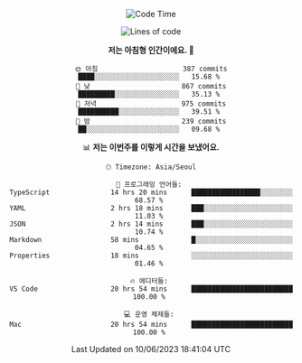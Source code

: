 <div align='center'>
 
<!--START_SECTION:waka-->
![Code Time](http://img.shields.io/badge/Code%20Time-2%2C718%20hrs%2052%20mins-blue)

![Lines of code](https://img.shields.io/badge/%EC%A0%80%EB%8A%94%20%EC%97%AC%ED%83%9C%EA%B9%8C%EC%A7%80%20-1.2%20million%20%EC%A4%84%EC%9D%98%20%EC%BD%94%EB%93%9C%EB%A5%BC%20%EC%9E%91%EC%84%B1%ED%96%88%EC%96%B4%EC%9A%94.-blue)

**저는 아침형 인간이에요. 🐤** 

```text
🌞 아침                     387 commits         ████░░░░░░░░░░░░░░░░░░░░░   15.68 % 
🌆 낮　                     867 commits         █████████░░░░░░░░░░░░░░░░   35.13 % 
🌃 저녁                     975 commits         ██████████░░░░░░░░░░░░░░░   39.51 % 
🌙 밤　                     239 commits         ██░░░░░░░░░░░░░░░░░░░░░░░   09.68 % 
```


📊 **저는 이번주를 이렇게 시간을 보냈어요.** 

```text
🕑︎ Timezone: Asia/Seoul

💬 프로그래밍 언어들: 
TypeScript               14 hrs 20 mins      █████████████████░░░░░░░░   68.57 % 
YAML                     2 hrs 18 mins       ███░░░░░░░░░░░░░░░░░░░░░░   11.03 % 
JSON                     2 hrs 14 mins       ███░░░░░░░░░░░░░░░░░░░░░░   10.74 % 
Markdown                 58 mins             █░░░░░░░░░░░░░░░░░░░░░░░░   04.65 % 
Properties               18 mins             ░░░░░░░░░░░░░░░░░░░░░░░░░   01.46 % 

🔥 에디터들: 
VS Code                  20 hrs 54 mins      █████████████████████████   100.00 % 

💻 운영 체제들: 
Mac                      20 hrs 54 mins      █████████████████████████   100.00 % 
```


 Last Updated on 10/06/2023 18:41:04 UTC
<!--END_SECTION:waka-->
 </div>
<!---
Emewjin/Emewjin is a ✨ special ✨ repository because its `README.md` (this file) appears on your GitHub profile.
You can click the Preview link to take a look at your changes.
--->

